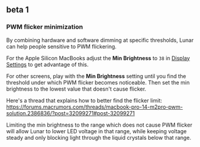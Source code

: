 ## beta 1

### PWM flicker minimization

By combining hardware and software dimming at specific thresholds, Lunar can help people sensitive to PWM flickering.

For the Apple Silicon MacBooks adjust the **Min Brightness** to `38` in [Display Settings](https://app.lunar.fyi/display/builtin) to get advantage of this.

For other screens, play with the **Min Brightness** setting until you find the threshold under which PWM flicker becomes noticeable. Then set the min brightness to the lowest value that doesn't cause flicker.

Here's a thread that explains how to better find the flicker limit: https://forums.macrumors.com/threads/macbook-pro-14-m2pro-pwm-solution.2386836/?post=32099271#post-32099271

Limiting the min brightness to the range which does not cause PWM flicker will allow Lunar to lower LED voltage in that range, while keeping voltage steady and only blocking light through the liquid crystals below that range.